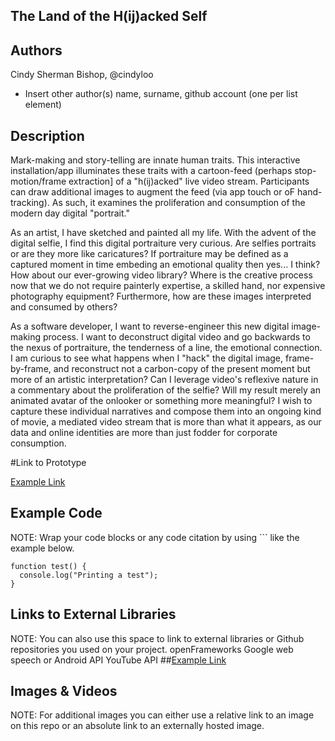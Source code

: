 ## The Land of the H(ij)acked Self
## Authors
Cindy Sherman Bishop, @cindyloo
- Insert other author(s) name, surname, github account (one per list element)

## Description
Mark-making and story-telling are innate human traits.  This interactive installation/app illuminates these traits with a cartoon-feed (perhaps stop-motion/frame extraction] of a "h(ij)acked" live video stream.  Participants can draw additional images to augment the feed (via app touch or oF hand-tracking). As such, it examines the proliferation and consumption of the modern day digital "portrait."

As an artist, I have sketched and painted all my life.  With the advent of the digital selfie, I find this digital portraiture very curious. Are selfies portraits or are they more like caricatures?  If portraiture may be defined as a captured moment in time embeding an emotional quality then yes... I think?  How about our ever-growing video library? Where is the creative process now that we do not require painterly expertise, a skilled hand, nor expensive photography equipment?   Furthermore, how are these images interpreted and consumed by others?

As a software developer, I want to reverse-engineer this new digital image-making process.  I want to deconstruct digital video and go backwards to the nexus of portraiture, the tenderness of a line, the emotional connection.  I am curious to see what happens when I "hack" the digital image, frame-by-frame, and reconstruct not a carbon-copy of the present moment but more of an artistic interpretation?  Can I leverage video's reflexive nature in a commentary about the proliferation of the selfie? Will my result merely an animated avatar of the onlooker or something more meaningful? I wish to capture these individual narratives and compose them into an ongoing kind of movie, a mediated video stream that is more than what it appears, as our data and online identities are more than just fodder for corporate consumption.



#Link to Prototype


[Example Link](http://www.google.com "Example Link")

## Example Code
NOTE: Wrap your code blocks or any code citation by using ``` like the example below.
```
function test() {
  console.log("Printing a test");
}
```
## Links to External Libraries
 NOTE: You can also use this space to link to external libraries or Github repositories you used on your project.
openFrameworks
Google web speech or Android API
YouTube API
##[Example Link](http://www.google.com "Example Link")

## Images & Videos
NOTE: For additional images you can either use a relative link to an image on this repo or an absolute link to an externally hosted image.


